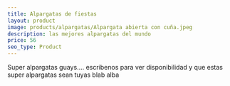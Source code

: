 ```yaml
---
title: Alpargatas de fiestas
layout: product
image: products/alpargatas/Alpargata abierta con cuña.jpeg
description: las mejores alpargatas del mundo
price: 56
seo_type: Product
---
```

<!--
      "offers": {
        "@type": "Offer",
        "url": "https://example.com/anvil",
        "priceCurrency": "EUR",
        "price": 119.99,
        "priceValidUntil": "2020-11-20",
        "itemCondition": "https://schema.org/UsedCondition",
        "availability": "https://schema.org/InStock"
      }
-->

Super alpargatas guays.... escribenos para ver disponibilidad y que estas super alpargatas sean tuyas blab alba
